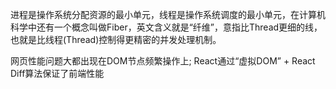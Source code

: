 进程是操作系统分配资源的最小单元，线程是操作系统调度的最小单元，在计算机科学中还有一个概念叫做Fiber，英文含义就是“纤维”，意指比Thread更细的线，也就是比线程(Thread)控制得更精密的并发处理机制。

网页性能问题大都出现在DOM节点频繁操作上; React通过“虚拟DOM” + React Diff算法保证了前端性能

